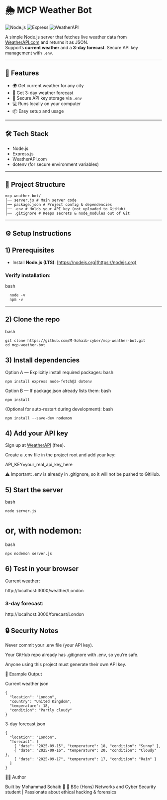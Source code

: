 # 🌦️ MCP Weather Bot

![Node.js](https://img.shields.io/badge/Node.js-22.x-green?logo=node.js)
![Express](https://img.shields.io/badge/Express-4.18-blue?logo=express)
![WeatherAPI](https://img.shields.io/badge/API-WeatherAPI.com-lightblue)

A simple Node.js server that fetches live weather data from [WeatherAPI.com](https://www.weatherapi.com/) and returns it as JSON.  
Supports **current weather** and a **3-day forecast**. Secure API key management with `.env`.

---

## 🚀 Features
- 🌍 Get current weather for any city  
- 📅 Get 3-day weather forecast  
- 🔑 Secure API key storage via `.env`  
- 💻 Runs locally on your computer  
- 📦 Easy setup and usage  

---

## 🛠️ Tech Stack
- Node.js
- Express.js
- WeatherAPI.com
- dotenv (for secure environment variables)

---

## 📂 Project Structure
```
mcp-weather-bot/
│── server.js # Main server code
│── package.json # Project config & dependencies
│── .env # Holds your API key (not uploaded to GitHub)
│── .gitignore # Keeps secrets & node_modules out of Git
```


---

## ⚙️ Setup Instructions

## 1) Prerequisites
- Install **Node.js (LTS)**: [https://nodejs.org](https://nodejs.org)  
### Verify installation:
bash
```
  node -v
  npm -v
```
---

## 2) Clone the repo
bash
```
git clone https://github.com/M-Sohaib-cyber/mcp-weather-bot.git
cd mcp-weather-bot
```

## 3) Install dependencies

Option A — Explicitly install required packages:
bash
```
npm install express node-fetch@2 dotenv
```

Option B — If package.json already lists them:
bash
```
npm install
```

(Optional for auto-restart during development):
bash
```
npm install --save-dev nodemon
```
## 4) Add your API key

Sign up at [WeatherAPI](https://www.weatherapi.com/) (free).

Create a .env file in the project root and add your key:

API_KEY=your_real_api_key_here


⚠️ Important: .env is already in .gitignore, so it will not be pushed to GitHub.

## 5) Start the server
bash
```
node server.js
```
# or, with nodemon:
bash
```
npx nodemon server.js
```
## 6) Test in your browser

Current weather:

http://localhost:3000/weather/London

### 3-day forecast:

http://localhost:3000/forecast/London


## 🔒 Security Notes

Never commit your .env file (your API key).

Your GitHub repo already has .gitignore with .env, so you’re safe.

Anyone using this project must generate their own API key.


📸 Example Output

Current weather
json
```
{
  "location": "London",
  "country": "United Kingdom",
  "temperature": 18,
  "condition": "Partly cloudy"
}
```

3-day forecast
json
```
{
  "location": "London",
  "forecast": [
    { "date": "2025-09-15", "temperature": 18, "condition": "Sunny" },
    { "date": "2025-09-16", "temperature": 20, "condition": "Cloudy" },
    { "date": "2025-09-17", "temperature": 17, "condition": "Rain" }
  ]
}
```


👨‍💻 Author

Built by Mohammad Sohaib 👋
📌 BSc (Hons) Networks and Cyber Security student | Passionate about ethical hacking & forensics
